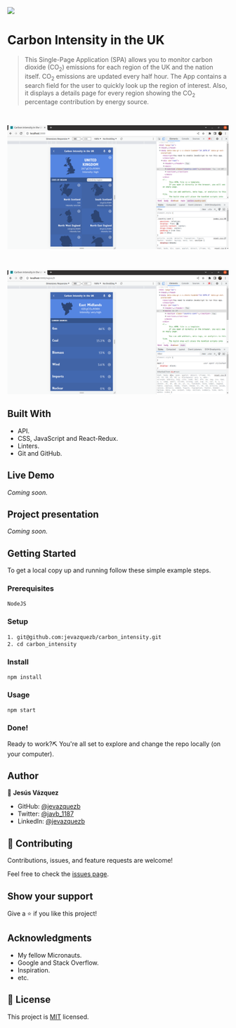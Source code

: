 ![](https://img.shields.io/badge/Microverse-blueviolet)

# Carbon Intensity in the UK

> This Single-Page Application (SPA) allows you to monitor carbon dioxide (CO<sub>2</sub>) emissions for each region of the UK and the nation itself. CO<sub>2</sub> emissions are updated every half hour. The App contains a search field for the user to quickly look up the region of interest. Also, it displays a details page for every region showing the CO<sub>2</sub> percentage contribution by energy source.

<br>

![screenshot](./src/images/screenshot_1.png)

<br>

![screenshot](./src/images/screenshot_2.png)

## Built With

- API.
- CSS, JavaScript and React-Redux.
- Linters.
- Git and GitHub.

## Live Demo

*Coming soon.*

## Project presentation

*Coming soon.*

## Getting Started

To get a local copy up and running follow these simple example steps.

### Prerequisites

    NodeJS

### Setup

    1. git@github.com:jevazquezb/carbon_intensity.git
    2. cd carbon_intensity

### Install

    npm install

### Usage

    npm start

### Done!

Ready to work?⛏️ You're all set to explore and change the repo locally (on your computer).

## Author

👤 **Jesús Vázquez**

- GitHub: [@jevazquezb](https://github.com/jevazquezb)
- Twitter: [@javb_1187](https://twitter.com/javb_1187)
- LinkedIn: [@jevazquezb](https://www.linkedin.com/in/jevazquezb)

## 🤝 Contributing

Contributions, issues, and feature requests are welcome!

Feel free to check the [issues page](https://github.com/jevazquezb/carbon_intensity/issues).

## Show your support

Give a ⭐️ if you like this project!

## Acknowledgments

- My fellow Micronauts.
- Google and Stack Overflow.
- Inspiration.
- etc.

## 📝 License

This project is [MIT](./MIT.md) licensed.
